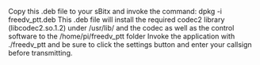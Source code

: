 Copy this .deb file to your sBitx and invoke the command: dpkg -i freedv_ptt.deb
This .deb file will install the required codec2 library (libcodec2.so.1.2) under /usr/lib/ and the codec as well as the control software to the /home/pi/freedv_ptt folder
Invoke the application with ./freedv_ptt and  be sure to click the settings button and enter your callsign before transmitting.

